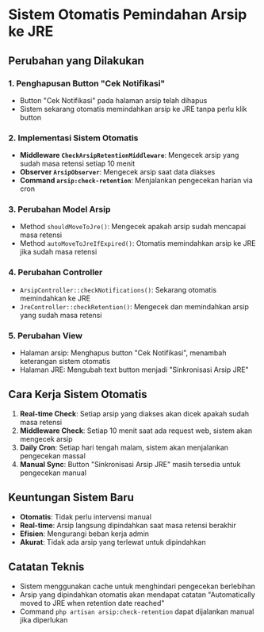 # Sistem Otomatis Pemindahan Arsip ke JRE

## Perubahan yang Dilakukan

### 1. Penghapusan Button "Cek Notifikasi"
- Button "Cek Notifikasi" pada halaman arsip telah dihapus
- Sistem sekarang otomatis memindahkan arsip ke JRE tanpa perlu klik button

### 2. Implementasi Sistem Otomatis
- **Middleware `CheckArsipRetentionMiddleware`**: Mengecek arsip yang sudah masa retensi setiap 10 menit
- **Observer `ArsipObserver`**: Mengecek arsip saat data diakses
- **Command `arsip:check-retention`**: Menjalankan pengecekan harian via cron

### 3. Perubahan Model Arsip
- Method `shouldMoveToJre()`: Mengecek apakah arsip sudah mencapai masa retensi
- Method `autoMoveToJreIfExpired()`: Otomatis memindahkan arsip ke JRE jika sudah masa retensi

### 4. Perubahan Controller
- `ArsipController::checkNotifications()`: Sekarang otomatis memindahkan ke JRE
- `JreController::checkRetention()`: Mengecek dan memindahkan arsip yang sudah masa retensi

### 5. Perubahan View
- Halaman arsip: Menghapus button "Cek Notifikasi", menambah keterangan sistem otomatis
- Halaman JRE: Mengubah text button menjadi "Sinkronisasi Arsip JRE"

## Cara Kerja Sistem Otomatis

1. **Real-time Check**: Setiap arsip yang diakses akan dicek apakah sudah masa retensi
2. **Middleware Check**: Setiap 10 menit saat ada request web, sistem akan mengecek arsip
3. **Daily Cron**: Setiap hari tengah malam, sistem akan menjalankan pengecekan massal
4. **Manual Sync**: Button "Sinkronisasi Arsip JRE" masih tersedia untuk pengecekan manual

## Keuntungan Sistem Baru

- **Otomatis**: Tidak perlu intervensi manual
- **Real-time**: Arsip langsung dipindahkan saat masa retensi berakhir
- **Efisien**: Mengurangi beban kerja admin
- **Akurat**: Tidak ada arsip yang terlewat untuk dipindahkan

## Catatan Teknis

- Sistem menggunakan cache untuk menghindari pengecekan berlebihan
- Arsip yang dipindahkan otomatis akan mendapat catatan "Automatically moved to JRE when retention date reached"
- Command `php artisan arsip:check-retention` dapat dijalankan manual jika diperlukan
